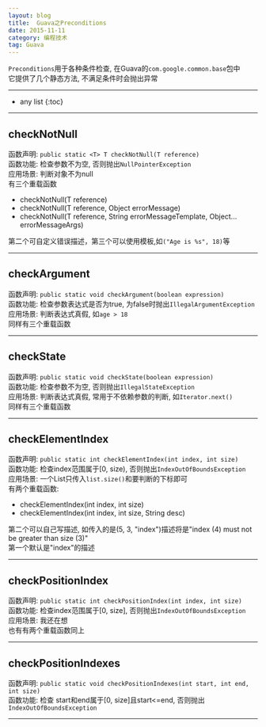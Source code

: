 ```yaml
---
layout: blog
title:  Guava之Preconditions
date: 2015-11-11
category: 编程技术
tag: Guava
---
```

`Preconditions`用于各种条件检查, 在Guava的`com.google.common.base`包中  
它提供了几个静态方法, 不满足条件时会抛出异常




*****

* any list
{:toc}

*****

## checkNotNull
函数声明: `public static <T> T checkNotNull(T reference)`  
函数功能: 检查参数不为空, 否则抛出`NullPointerException`  
应用场景: 判断对象不为null  
有三个重载函数
* checkNotNull(T reference)
* checkNotNull(T reference, Object errorMessage)
* checkNotNull(T reference, String errorMessageTemplate, Object... errorMessageArgs)

第二个可自定义错误描述，第三个可以使用模板,如`("Age is %s", 18)`等

*****

## checkArgument
函数声明: `public static void checkArgument(boolean expression)`  
函数功能: 检查参数表达式是否为true, 为false时抛出`IllegalArgumentException`  
应用场景: 判断表达式真假, 如`age > 18`  
同样有三个重载函数

*****

## checkState
函数声明: `public static void checkState(boolean expression)`  
函数功能: 检查参数不为空, 否则抛出`IllegalStateException`  
应用场景: 判断表达式真假, 常用于不依赖参数的判断, 如`Iterator.next()`  
同样有三个重载函数

*****

## checkElementIndex
函数声明: `public static int checkElementIndex(int index, int size)`  
函数功能: 检查index范围属于[0, size), 否则抛出`IndexOutOfBoundsException`  
应用场景: 一个List只传入`list.size()`和要判断的下标即可  
有两个重载函数:
* checkElementIndex(int index, int size)
* checkElementIndex(int index, int size, String desc)

第二个可以自己写描述, 如传入的是(5, 3, "index")描述将是"index (4) must not be greater than size (3)"  
第一个默认是"index"的描述

*****

## checkPositionIndex
函数声明: `public static int checkPositionIndex(int index, int size)`  
函数功能: 检查index范围属于[0, size], 否则抛出`IndexOutOfBoundsException`  
应用场景: 我还在想  
也有有两个重载函数同上

*****

## checkPositionIndexes
函数声明: `public static void checkPositionIndexes(int start, int end, int size)`  
函数功能: 检查 start和end属于[0, size]且start<=end, 否则抛出`IndexOutOfBoundsException`  

*****
